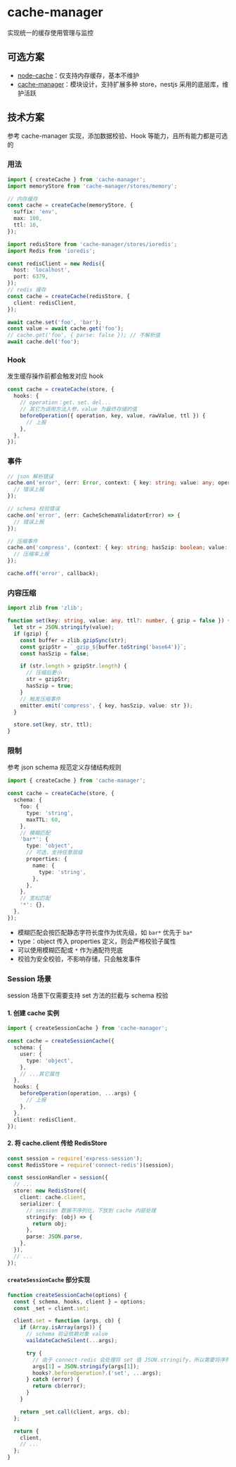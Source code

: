 # cache-manager

实现统一的缓存使用管理与监控

## 可选方案

- [node-cache](https://github.com/node-cache/node-cache)：仅支持内存缓存，基本不维护
- [cache-manager](https://github.com/jaredwray/cacheable)：模块设计，支持扩展多种 store，nestjs 采用的底层库，维护活跃

## 技术方案

参考 cache-manager 实现，添加数据校验、Hook 等能力，且所有能力都是可选的

### 用法

```ts
import { createCache } from 'cache-manager';
import memoryStore from 'cache-manager/stores/memory';

// 内存缓存
const cache = createCache(memoryStore, {
  suffix: 'env',
  max: 100,
  ttl: 10,
});

import redisStore from 'cache-manager/stores/ioredis';
import Redis from 'ioredis';

const redisClient = new Redis({
  host: 'localhost',
  port: 6379,
});
// redis 缓存
const cache = createCache(redisStore, {
  client: redisClient,
});

await cache.set('foo', 'bar');
const value = await cache.get('foo');
// cache.get('foo', { parse: false }); // 不解析值
await cache.del('foo');
```

### Hook

发生缓存操作前都会触发对应 hook

```ts
const cache = createCache(store, {
  hooks: {
    // operation：get、set、del...
    // 其它为调用方法入参，value 为最终存储的值
    beforeOperation({ operation, key, value, rawValue, ttl }) {
      // 上报
    },
  },
});
```

### 事件

```ts
// json 解析错误
cache.on('error', (err: Error, context: { key: string; value: any; operation: string }) => {
  // 错误上报
});

// schema 校验错误
cache.on('error', (err: CacheSchemaValidatorError) => {
  // 错误上报
});

// 压缩事件
cache.on('compress', (context: { key: string; hasSzip: boolean; value: any }) => {
  // 压缩率上报
});

cache.off('error', callback);
```

### 内容压缩

```ts
import zlib from 'zlib';

function set(key: string, value: any, ttl?: number, { gzip = false }) {
  let str = JSON.stringify(value);
  if (gzip) {
    const buffer = zlib.gzipSync(str);
    const gzipStr = `_gzip_${buffer.toString('base64')}`;
    const hasSzip = false;

    if (str.length > gzipStr.length) {
      // 压缩后更小
      str = gzipStr;
      hasSzip = true;
    }
    // 触发压缩事件
    emitter.emit('compress', { key, hasSzip, value: str });
  }

  store.set(key, str, ttl);
}
```

### 限制

参考 json schema 规范定义存储结构规则

```ts
import { createCache } from 'cache-manager';

const cache = createCache(store, {
  schema: {
    foo: {
      type: 'string',
      maxTTL: 60,
    },
    // 模糊匹配
    'bar*': {
      type: 'object',
      // 可选，支持任意层级
      properties: {
        name: {
          type: 'string',
        },
      },
    },
    // 宽松匹配
    '*': {},
  },
});
```

- 模糊匹配会按匹配静态字符长度作为优先级，如 `bar*` 优先于 `ba*`
- type：object 传入 properties 定义，则会严格校验子属性
- 可以使用模糊匹配或 `*` 作为通配符兜底
- 校验为安全校验，不影响存储，只会触发事件

### Session 场景

session 场景下仅需要支持 set 方法的拦截与 schema 校验

#### 1. 创建 cache 实例

```ts
import { createSessionCache } from 'cache-manager';

const cache = createSessionCache({
  schema: {
    user: {
      type: 'object',
    },
    // ...其它属性
  },
  hooks: {
    beforeOperation(operation, ...args) {
      // 上报
    },
  },
  client: redisClient,
});
```

#### 2. 将 cache.client 传给 RedisStore

```ts
const session = require('express-session');
const RedisStore = require('connect-redis')(session);

const sessionHandler = session({
  // ...
  store: new RedisStore({
    client: cache.client,
    serializer: {
      // session 数据不序列化，下放到 cache 内部处理
      stringify: (obj) => {
        return obj;
      },
      parse: JSON.parse,
    },
  }),
  // ...
});
```

#### `createSessionCache` 部分实现

```ts
function createSessionCache(options) {
  const { schema, hooks, client } = options;
  const _set = client.set;

  client.set = function (args, cb) {
    if (Array.isArray(args)) {
      // schema 验证依赖对象 value
      vaildateCacheSilent(...args);

      try {
        // 由于 connect-redis 会处理将 set 值 JSON.stringify，所以需要将序列化下放到 redisCilent 内部
        args[1] = JSON.stringify(args[1]);
        hooks?.beforeOperation?.('set', ...args);
      } catch (error) {
        return cb(error);
      }
    }

    return _set.call(client, args, cb);
  };

  return {
    client,
    // ...
  };
}
```
